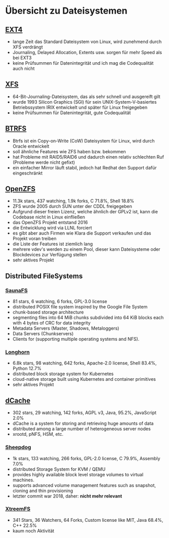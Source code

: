 # Übersicht zu Dateisystemen

## [EXT4](https://git.kernel.org/pub/scm/fs/ext2/e2fsprogs.git/)
- lange Zeit das Standard Dateisystem von Linux, wird zunehmend durch XFS verdrängt
- Journaling, Delayed Allocation, Extents usw. sorgen für mehr Speed als bei EXT3
- keine Prüfsummen für Datenintegrität und ich mag die Codequalität auch nicht

## [XFS](https://git.kernel.org/pub/scm/fs/xfs/xfs-documentation.git/)
- 64-Bit-Journaling-Dateisystem, das als sehr schnell und ausgereift gilt
- wurde 1993 Silicon Graphics (SGI) für sein UNIX-System-V-basiertes Betriebssystem IRIX entwickelt und später für Linux freigegeben
- keine Prüfsummen für Datenintegrität, gute Codequalität

## [BTRFS](https://github.com/btrfs)
- Btrfs ist ein Copy-on-Write (CoW) Dateisystem für Linux, wird durch Oracle entwickelt
- soll ähnliche Features wie ZFS haben bzw. bekommen
- hat Probleme mit RAID5/RAID6 und dadurch einen relativ schlechten Ruf (Probleme werde nicht gefixt)
- ein einfacher Mirror läuft stabil, jedoch hat Redhat den Support dafür eingeschränkt

## [OpenZFS](https://github.com/openzfs/zfs)
- 11.3k stars, 437 watching, 1.9k forks, C 71.8%, Shell 18.8%
- ZFS wurde 2005 durch SUN unter der CDDL freigegeben
- Aufgrund dieser freien Lizenz, welche ähnlich der GPLv2 ist, kann die Codebase nicht in Linux einfließen
- das OpenZFS Projekt entstand 2016
- die Entwicklung wird via LLNL forciert
- es gibt aber auch Firmen wie Klara die Support verkaufen und das Projekt voran treiben
- die Liste der Features ist ziemlich lang
- mehrere vdev's werden zu einem Pool, dieser kann Dateisysteme oder Blockdevices zur Verfügung stellen
- sehr aktives Projekt

## Distributed FileSystems

### [SaunaFS](https://github.com/leil-io/saunafs)
- 81 stars, 6 watching, 6 forks, GPL-3.0 license
- distributed POSIX file system inspired by the Google File System
- chunk-based storage architecture
- segmenting files into 64 MiB chunks subdivided into 64 KiB blocks each with 4 bytes of CRC for data integrity
- Metadata Servers (Master, Shadows, Metaloggers)
- Data Servers (Chunkservers)
- Clients for (supporting multiple operating systems and NFS).

### [Longhorn](https://github.com/longhorn/longhorn)
- 6.8k stars, 98 watching, 642 forks, Apache-2.0 license, Shell 83.4%, Python 12.7%
- distributed block storage system for Kubernetes
- cloud-native storage built using Kubernetes and container primitives
- sehr aktives Projekt

## [dCache](https://github.com/dCache/dcache)
- 302 stars, 29 watching, 142 forks, AGPL v3, Java, 95.2%, JavaScript 2.0%
- dCache is a system for storing and retrieving huge amounts of data
- distributed among a large number of heterogeneous server nodes
- xrootd, pNFS, HSM, etc.

### [Sheepdog](https://github.com/sheepdog/sheepdog)
- 1k stars, 133 watching, 266 forks, GPL-2.0 license, C 79.9%, Assembly 7.0%
- distributed Storage System for KVM / QEMU
- provides highly available block level storage volumes to virtual machines.
- supports advanced volume management features such as snapshot, cloning and thin provisioning
- letzter commit war 2018, daher: **nicht mehr relevant**

### [XtreemFS](https://github.com/xtreemfs/xtreemfs)
- 341 Stars, 36 Watchers, 64 Forks, Custom license like MIT, Java 68.4%, C++ 22.5%
- kaum noch Aktivität
